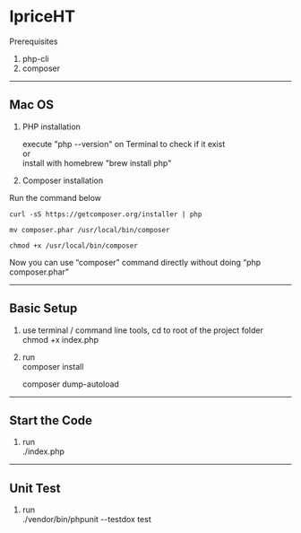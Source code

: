 # IpriceHT

Prerequisites
1. php-cli
2. composer


-------
Mac OS
-------
1. PHP installation

    execute "php --version" on Terminal to check if it exist\
                            or\
    install with homebrew "brew install php"

2. Composer installation

Run the command below

    curl -sS https://getcomposer.org/installer | php

    mv composer.phar /usr/local/bin/composer

    chmod +x /usr/local/bin/composer

Now you can use “composer” command directly without doing “php composer.phar”

-----------
Basic Setup
-----------
1. use terminal / command line tools, cd to root of the project folder\
    chmod +x index.php

2. run\
    composer install

    composer dump-autoload


--------------  
Start the Code
--------------
1. run\
    ./index.php

--------------
Unit Test
--------------
1. run\
    ./vendor/bin/phpunit --testdox test

